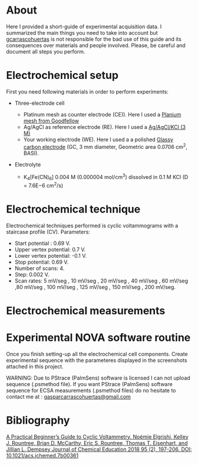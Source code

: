 # About

Here I provided a short-guide of experimental acquisition data. I summarized the main things you need to take into account but [gcarrascohuertas]( https://github.com/gcarrascohuertas) is not responsible for the bad use of this guide and its consequences over materials and people involved. Please, be careful and document all steps you perform. 

# Electrochemical setup

First you need following materials in order to perform experiments:

- Three-electrode cell

    - Platinum mesh as counter electrode (CE)). Here I used  a [Planium mesh from Goodfellow](http://www.goodfellow.com/A/Platinum-Mesh.html)
    - Ag/AgCl as reference electrode (RE). Here I used  a [Ag/AgCl/KCl (3 M)](https://www.basinc.com/products/MF-2056)
    - Your working electrode (WE). Here I used a a polished  [Glassy carbon electrode](https://www.basinc.com/products/MF-2012)   (GC, 3 mm diameter, Geometric area 0.0706 cm<sup>2</sup>, BASI).

- Electrolyte
    - K<sub>4</sub>[Fe(CN)<sub>6</sub>]  0.004 M (0.000004 mol/cm<sup>3</sup>) dissolved in 0.1 M KCl (D = 7.6E−6 cm<sup>2</sup>/s)
   
# Electrochemical technique

Electrochemical techniques performed is cyclic voltammograms with a staircase profile (CV). Parameters: 

   - Start potential : 0.69 V.
   - Upper vertex potential: 0.7 V.
   - Lower vertex potential: -0.1 V.
   - Stop potential: 0.69 V. 
   - Number of scans: 4.
   - Step: 0.002 V.
   - Scan rates: 5 mV/seg , 10 mV/seg , 20 mV/seg , 40 mV/seg , 60 mV/seg ,80 mV/seg , 100 mV/seg , 125 mV/seg , 150 mV/seg , 200 mV/seg.
   
# Electrochemical measurements

# Experimental NOVA software routine 

Once you finish setting-up all the electrochemical cell components. Create experimental sequence with the parameteres displayed in the  screenshots attached in this project.  

WARNING: Due to PStrace (PalmSens) software is licensed I can not upload sequence (.psmethod file). If you want PStrace (PalmSens) software sequence for ECSA measurements (.psmethod files) do no hesitate to contact me at :  gasparcarrascohuertas@gmail.com

# Bibliography

[A Practical Beginner’s Guide to Cyclic Voltammetry. Noémie Elgrishi, Kelley J. Rountree, Brian D. McCarthy, Eric S. Rountree, Thomas T. Eisenhart, and Jillian L. Dempsey
Journal of Chemical Education 2018 95 (2), 197-206. DOI: 10.1021/acs.jchemed.7b00361](https://pubs.acs.org/action/showCitFormats?doi=10.1021%2Facs.jchemed.7b00361&href=/doi/10.1021%2Facs.jchemed.7b00361)
